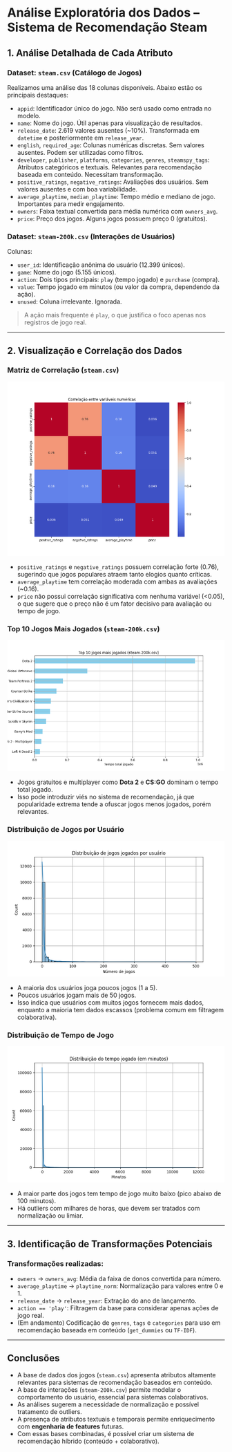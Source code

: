 # Análise Exploratória dos Dados – Sistema de Recomendação Steam

## 1. Análise Detalhada de Cada Atributo

### Dataset: `steam.csv` (Catálogo de Jogos)

Realizamos uma análise das 18 colunas disponíveis. Abaixo estão os principais destaques:

- `appid`: Identificador único do jogo. Não será usado como entrada no modelo.
- `name`: Nome do jogo. Útil apenas para visualização de resultados.
- `release_date`: 2.619 valores ausentes (~10%). Transformada em `datetime` e posteriormente em `release_year`.
- `english`, `required_age`: Colunas numéricas discretas. Sem valores ausentes. Podem ser utilizadas como filtros.
- `developer`, `publisher`, `platforms`, `categories`, `genres`, `steamspy_tags`: Atributos categóricos e textuais. Relevantes para recomendação baseada em conteúdo. Necessitam transformação.
- `positive_ratings`, `negative_ratings`: Avaliações dos usuários. Sem valores ausentes e com boa variabilidade.
- `average_playtime`, `median_playtime`: Tempo médio e mediano de jogo. Importantes para medir engajamento.
- `owners`: Faixa textual convertida para média numérica com `owners_avg`.
- `price`: Preço dos jogos. Alguns jogos possuem preço 0 (gratuitos).

### Dataset: `steam-200k.csv` (Interações de Usuários)

Colunas:
- `user_id`: Identificação anônima do usuário (12.399 únicos).
- `game`: Nome do jogo (5.155 únicos).
- `action`: Dois tipos principais: `play` (tempo jogado) e `purchase` (compra).
- `value`: Tempo jogado em minutos (ou valor da compra, dependendo da ação).
- `unused`: Coluna irrelevante. Ignorada.

> A ação mais frequente é `play`, o que justifica o foco apenas nos registros de jogo real.

---

## 2. Visualização e Correlação dos Dados

### Matriz de Correlação (`steam.csv`)

![Matriz de Correlação](./img/Figure_1.png)

- `positive_ratings` e `negative_ratings` possuem correlação forte (0.76), sugerindo que jogos populares atraem tanto elogios quanto críticas.
- `average_playtime` tem correlação moderada com ambas as avaliações (~0.16).
- `price` não possui correlação significativa com nenhuma variável (<0.05), o que sugere que o preço não é um fator decisivo para avaliação ou tempo de jogo.

### Top 10 Jogos Mais Jogados (`steam-200k.csv`)

![Top Jogados](./img/Figure_2.png)

- Jogos gratuitos e multiplayer como **Dota 2** e **CS:GO** dominam o tempo total jogado.
- Isso pode introduzir viés no sistema de recomendação, já que popularidade extrema tende a ofuscar jogos menos jogados, porém relevantes.

### Distribuição de Jogos por Usuário

![Distribuição por Usuário](./img/Figure_3.png)

- A maioria dos usuários joga poucos jogos (1 a 5).
- Poucos usuários jogam mais de 50 jogos.
- Isso indica que usuários com muitos jogos fornecem mais dados, enquanto a maioria tem dados escassos (problema comum em filtragem colaborativa).

### Distribuição de Tempo de Jogo

![Distribuição de Tempo](./img/Figure_4.png)

- A maior parte dos jogos tem tempo de jogo muito baixo (pico abaixo de 100 minutos).
- Há outliers com milhares de horas, que devem ser tratados com normalização ou limiar.

---

## 3. Identificação de Transformações Potenciais

### Transformações realizadas:

- `owners` → `owners_avg`: Média da faixa de donos convertida para número.
- `average_playtime` → `playtime_norm`: Normalização para valores entre 0 e 1.
- `release_date` → `release_year`: Extração do ano de lançamento.
- `action == 'play'`: Filtragem da base para considerar apenas ações de jogo real.
- (Em andamento) Codificação de `genres`, `tags` e `categories` para uso em recomendação baseada em conteúdo (`get_dummies` ou `TF-IDF`).

---

## Conclusões

- A base de dados dos jogos (`steam.csv`) apresenta atributos altamente relevantes para sistemas de recomendação baseados em conteúdo.
- A base de interações (`steam-200k.csv`) permite modelar o comportamento do usuário, essencial para sistemas colaborativos.
- As análises sugerem a necessidade de normalização e possível tratamento de outliers.
- A presença de atributos textuais e temporais permite enriquecimento com **engenharia de features** futuras.
- Com essas bases combinadas, é possível criar um sistema de recomendação híbrido (conteúdo + colaborativo).


